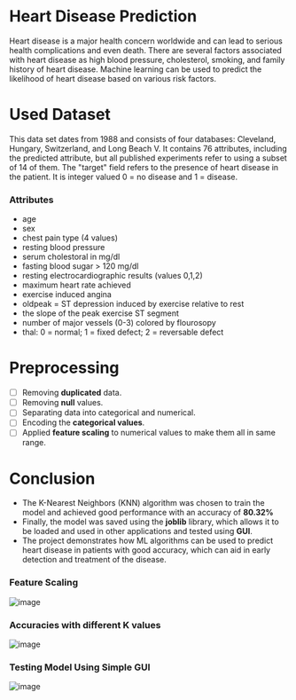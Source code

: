 # Heart Disease Prediction
Heart disease is a major health concern worldwide and can lead to serious health complications and even death. There are several factors associated with heart disease as high blood pressure, cholesterol, smoking, and family history of heart disease. Machine learning can be used to predict the likelihood of heart disease based on various risk factors.

# Used Dataset
This data set dates from 1988 and consists of four databases: Cleveland, Hungary, Switzerland, and Long Beach V. It contains 76 attributes, including the predicted attribute, but all published experiments refer to using a subset of 14 of them. The "target" field refers to the presence of heart disease in the patient. It is integer valued 0 = no disease and 1 = disease.

### Attributes
- age
- sex
- chest pain type (4 values)
- resting blood pressure
- serum cholestoral in mg/dl
- fasting blood sugar > 120 mg/dl
- resting electrocardiographic results (values 0,1,2)
- maximum heart rate achieved
- exercise induced angina
- oldpeak = ST depression induced by exercise relative to rest
- the slope of the peak exercise ST segment
- number of major vessels (0-3) colored by flourosopy
- thal: 0 = normal; 1 = fixed defect; 2 = reversable defect

# Preprocessing
- [ ] Removing **duplicated** data.
- [ ] Removing **null** values.
- [ ] Separating data into categorical and numerical.
- [ ] Encoding the **categorical values**.
- [ ] Applied **feature scaling** to numerical values to make them all in same range.

# Conclusion
- The K-Nearest Neighbors (KNN) algorithm was chosen to train the model and achieved good performance with an accuracy of **80.32%**
- Finally, the model was saved using the **joblib** library, which allows it to be loaded and used in other applications and tested using **GUI**.
- The project demonstrates how ML algorithms can be used to predict heart disease in patients with good accuracy, which can aid in early detection and treatment of the disease.

### Feature Scaling
![image](https://user-images.githubusercontent.com/71105404/236198588-dcefc980-1d87-456e-b15f-a2cde8acdf3b.png)

### Accuracies with different K values

![image](https://user-images.githubusercontent.com/71105404/236197561-8fe8c7dd-b79f-434c-97b3-38f826a68f7e.png)

### Testing Model Using Simple GUI
![image](https://user-images.githubusercontent.com/71105404/236197430-059b62ec-4951-4ccc-a120-18be17ebf389.png)
